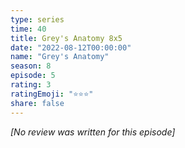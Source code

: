 ```yaml
---
type: series
time: 40
title: Grey's Anatomy 8x5
date: "2022-08-12T00:00:00"
name: "Grey's Anatomy"
season: 8
episode: 5
rating: 3
ratingEmoji: "⭐️⭐️⭐️"
share: false
---
```


_[No review was written for this episode]_
